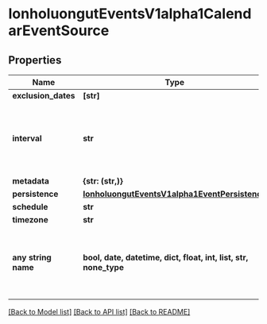# IonholuongutEventsV1alpha1CalendarEventSource


## Properties
Name | Type | Description | Notes
------------ | ------------- | ------------- | -------------
**exclusion_dates** | **[str]** |  | [optional] 
**interval** | **str** | Interval is a string that describes an interval duration, e.g. 1s, 30m, 2h... | [optional] 
**metadata** | **{str: (str,)}** |  | [optional] 
**persistence** | [**IonholuongutEventsV1alpha1EventPersistence**](IonholuongutEventsV1alpha1EventPersistence.md) |  | [optional] 
**schedule** | **str** |  | [optional] 
**timezone** | **str** |  | [optional] 
**any string name** | **bool, date, datetime, dict, float, int, list, str, none_type** | any string name can be used but the value must be the correct type | [optional]

[[Back to Model list]](../README.md#documentation-for-models) [[Back to API list]](../README.md#documentation-for-api-endpoints) [[Back to README]](../README.md)


